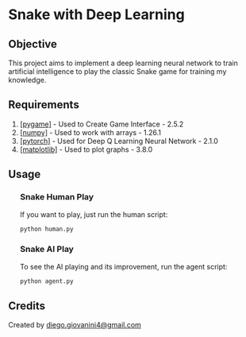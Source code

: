 # Snake with Deep Learning

## Objective
This project aims to implement a deep learning neural network to train artificial intelligence to play the classic Snake game for training my knowledge.

## Requirements
<ol>
  <li><a href=https://www.pygame.org/docs/>[pygame]</a> - Used to Create Game Interface - 2.5.2</li>
  <li><a href=https://pypi.org/project/numpy/>[numpy]</a> - Used to work with arrays - 1.26.1</li>
  <li><a href=https://pytorch.org/docs/stable/index.html>[pytorch]</a> - Used for Deep Q Learning Neural Network - 2.1.0</li>
  <li><a href=https://pypi.org/project/matplotlib/>[matplotlib]</a> - Used to plot graphs - 3.8.0</li>
</ol>

## Usage
<ol>

### Snake Human Play
If you want to play, just run the human script:
```bash
python human.py
```

### Snake AI Play
To see the AI playing and its improvement, run the agent script:
```bash
python agent.py
```

</ol>

## Credits
Created by diego.giovanini4@gmail.com